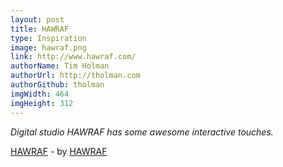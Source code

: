 ```yaml
---
layout: post
title: HAWRAF
type: Inspiration
image: hawraf.png
link: http://www.hawraf.com/
authorName: Tim Holman
authorUrl: http://tholman.com
authorGithub: tholman
imgWidth: 464
imgHeight: 312
---
```


_Digital studio HAWRAF has some awesome interactive touches._

[HAWRAF](http://www.hawraf.com/) - by [HAWRAF](http://www.hawraf.com/)
